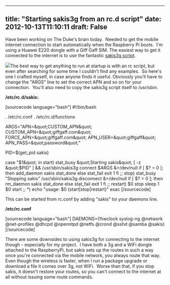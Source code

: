 
---
title: "Starting sakis3g from an rc.d script"
date: 2012-10-13T11:10:11
draft: False
---

Have been working on The Duke's brain today.  Needed to get the mobile internet connection to start automatically when the Raspberry Pi boots.  I'm using a Huawei E220 dongle with a Giff Gaff SIM. The easiest way to get it connected to the internet is to use the fantastic [sakis3g script](http://www.sakis3g.org/).

[<img src="http://logicalgenetics.com/wp-content/uploads/2012/10/IMG_7010-300x200.jpg"/>](http://logicalgenetics.com/wp-content/uploads/2012/10/IMG_7010.jpg)The best way to get anything to run at startup is with an rc script, but even after searching for some time I couldn't find any examples.  So here's one I crafted myself, in case anyone finds it useful. Obviously you'll have to change the "ARGS" line to set the correct APN and so on for your connection.  You'll also need to copy the sakis3g script itself to /usr/sbin.

<strong>/etc/rc.d/sakis:</strong>

[sourcecode language="bash"]
#!/bin/bash

. /etc/rc.conf
. /etc/rc.d/functions

ARGS=&quot;APN=\&quot;CUSTOM_APN\&quot; CUSTOM_APN=\&quot;giffgaff.com\&quot; FORCE_APN=\&quot;giffgaff.com\&quot; APN_USER=\&quot;giffgaff\&quot; APN_PASS=\&quot;password\&quot;&quot;

PID=$(get_pid sakis)

case &quot;$1&quot; in
 start)
   stat_busy &quot;Starting sakis&quot;
   [ -z &quot;$PID&quot; ] &amp;&amp; /usr/sbin/sakis3g connect $ARGS &amp;&gt;/dev/null
   if [ $? = 0 ]; then
     add_daemon sakis
     stat_done
   else
     stat_fail
     exit 1
   fi
   ;;
 stop)
   stat_busy &quot;Stopping sakis&quot;
   /usr/sbin/sakis3g disconnect &amp;&gt;/dev/null
   if [ $? = 0 ]; then
     rm_daemon sakis
     stat_done
   else
     stat_fail
     exit 1
   fi
   ;;
 restart)
   $0 stop
   sleep 1
   $0 start
   ;;
 *)
   echo &quot;usage: $0 {start|stop|restart}&quot;
esac
[/sourcecode]

This can be started from rc.conf by adding "sakis" toi your daemons line.

<strong>/etc/rc.conf</strong>

[sourcecode language="bash"]
DAEMONS=(!hwclock syslog-ng @network @net-profiles @dhcpd @openntpd @netfs @crond @sshd @samba @sakis)
[/sourcecode]

There are some downsides to using sakis3g for connecting to the internet though - especially for my project.  I have both a 3g and a WiFi dongle attached to the RaspberryPi, but sakis sets up the routes in such a way once you're connected via the mobile network, you always route that way.  Even though the wireless is faster, when I run a package upgrade or download a file it comes over 3g, not WiFi.  Worse than that, if you stop sakis, it doesn't restore your routes, so you can't connect to the internet at all without issuing some route commands.